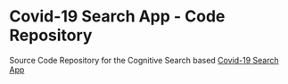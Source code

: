 # Covid-19 Search App - Code Repository
Source Code Repository for the Cognitive Search based [Covid-19 Search App](https://covid19search.azurewebsites.net/)
